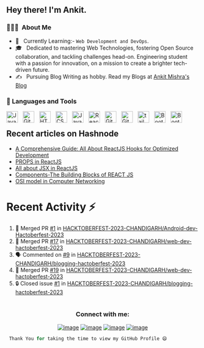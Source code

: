 

<h2> Hey there! I'm Ankit.</h2>

<h3> 👨🏻‍💻 &nbsp;About Me </h3>

- 🤔 &nbsp; Currently Learning:- ``Web Development and DevOps``.
- 🎓 &nbsp; Dedicated to mastering Web Technologies, fostering Open Source collaboration, and tackling challenges head-on. Engineering student with a passion for innovation, on a mission to create a brighter tech-driven future. 
- ✍️ &nbsp; Pursuing Blog Writing as hobby. Read my Blogs at <a href="https://hashnode.com/@ankitmishraexe">Ankit Mishra's Blog</a>

### 🧰 Languages and Tools

<img align="left" alt="Java" width="30px" style="padding-right:10px;" src="https://cdn.jsdelivr.net/gh/devicons/devicon/icons/java/java-original.svg"/>


<img align="left" alt="Git" width="30px" style="padding-right:10px;" src="https://cdn.jsdelivr.net/gh/devicons/devicon/icons/git/git-original.svg" />

<img align="left" alt="HTML" width="30px" style="padding-right:10px;" src="https://cdn.jsdelivr.net/gh/devicons/devicon/icons/html5/html5-plain.svg" />
<img align="left" alt="CSS" width="30px" style="padding-right:10px;" src="https://cdn.jsdelivr.net/gh/devicons/devicon/icons/css3/css3-plain.svg" />
<img align="left" alt="JavaScript" width="30px" style="padding-right:10px;" src="https://cdn.jsdelivr.net/gh/devicons/devicon/icons/javascript/javascript-plain.svg" />
<img align="left" alt="React" width="30px" style="padding-right:10px;" src="https://cdn.jsdelivr.net/gh/devicons/devicon/icons/react/react-original.svg" />

<img align="left" alt="GitHub" width="30px" style="padding-right:10px;" src="https://cdn.jsdelivr.net/gh/devicons/devicon/icons/github/github-original.svg" />
<img align="left" alt="GitHub" width="30px" style="padding-right:10px;" src="https://cdn.jsdelivr.net/gh/devicons/devicon/icons/sass/sass-original.svg" />
          
<img align="left" alt="tailwind" width="30px" style="padding-right:10px;" src="https://cdn.jsdelivr.net/gh/devicons/devicon/icons/tailwindcss/tailwindcss-plain.svg" />
<img align="left" alt="BootStrap" width="30px" style="padding-right:10px;" src="https://cdn.jsdelivr.net/gh/devicons/devicon/icons/bootstrap/bootstrap-original.svg" />

<img align="left" alt="BootStrap" width="30px" style="padding-right:10px;" src="https://cdn.jsdelivr.net/gh/devicons/devicon/icons/markdown/markdown-original.svg" />
                     
<br />




##  Recent articles on Hashnode

 <!-- BLOG-POST-LIST:START -->
- [A Comprehensive Guide: All About ReactJS Hooks for Optimized Development](https://ankitmishra.hashnode.dev/a-comprehensive-guide-all-about-reactjs-hooks-for-optimized-development)
- [PROPS in ReactJS](https://ankitmishra.hashnode.dev/props-in-reactjs)
- [All about JSX in ReactJS](https://ankitmishra.hashnode.dev/all-about-jsx-in-reactjs)
- [Components-The Building Blocks of REACT JS](https://ankitmishra.hashnode.dev/components-the-building-blocks-of-react-js)
- [OSI model in Computer Networking](https://ankitmishra.hashnode.dev/osi-model-in-computer-networking)
<!-- BLOG-POST-LIST:END -->
 
 # Recent Activity :zap:
<!--START_SECTION:activity-->
1. 🎉 Merged PR [#1](https://github.com/HACKTOBERFEST-2023-CHANDIGARH/Android-dev-Hactoberfest-2023/pull/1) in [HACKTOBERFEST-2023-CHANDIGARH/Android-dev-Hactoberfest-2023](https://github.com/HACKTOBERFEST-2023-CHANDIGARH/Android-dev-Hactoberfest-2023)
2. 🎉 Merged PR [#17](https://github.com/HACKTOBERFEST-2023-CHANDIGARH/web-dev-hactoberfest-2023/pull/17) in [HACKTOBERFEST-2023-CHANDIGARH/web-dev-hactoberfest-2023](https://github.com/HACKTOBERFEST-2023-CHANDIGARH/web-dev-hactoberfest-2023)
3. 🗣 Commented on [#9](https://github.com/HACKTOBERFEST-2023-CHANDIGARH/blogging-hactoberfest-2023/pull/9#issuecomment-1764961657) in [HACKTOBERFEST-2023-CHANDIGARH/blogging-hactoberfest-2023](https://github.com/HACKTOBERFEST-2023-CHANDIGARH/blogging-hactoberfest-2023)
4. 🎉 Merged PR [#19](https://github.com/HACKTOBERFEST-2023-CHANDIGARH/web-dev-hactoberfest-2023/pull/19) in [HACKTOBERFEST-2023-CHANDIGARH/web-dev-hactoberfest-2023](https://github.com/HACKTOBERFEST-2023-CHANDIGARH/web-dev-hactoberfest-2023)
5. 🔒 Closed issue [#1](https://github.com/HACKTOBERFEST-2023-CHANDIGARH/blogging-hactoberfest-2023/issues/1) in [HACKTOBERFEST-2023-CHANDIGARH/blogging-hactoberfest-2023](https://github.com/HACKTOBERFEST-2023-CHANDIGARH/blogging-hactoberfest-2023)
<!--END_SECTION:activity-->

 

# <h3 align="center">Connect with me:</h3>
<div align="center">

[![image](https://img.shields.io/badge/LinkedIn-0077B5?style=for-the-badge&logo=linkedin&logoColor=white)](https://www.linkedin.com/in/ankitmishra1106/)
[![image](https://img.shields.io/badge/Instagram-E4405F?style=for-the-badge&logo=instagram&logoColor=white)](https://www.instagram.com/ankitmishra.exe/)
[![image](https://img.shields.io/badge/Twitter-1DA1F2?style=for-the-badge&logo=twitter&logoColor=white)](https://twitter.com/AnkitMishraexe)
[![image](https://img.shields.io/badge/Gmail-D14836?style=for-the-badge&logo=gmail&logoColor=white)](mailto:ankitmrmishra1118@gmail.com)
  
</div>




```Python
 Thank You for taking the time to view my GitHub Profile 😄
 ```

<!---
ankitmrmishra/ankitmrmishra is a ✨ special ✨ repository because its `README.md` (this file) appears on your GitHub profile.
You can click the Preview link to take a look at your changes.
--->
